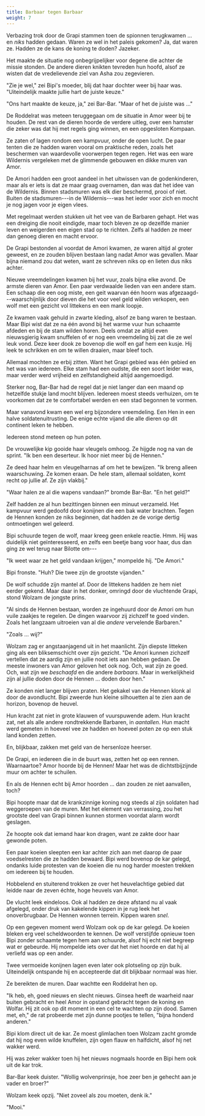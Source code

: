 ```yaml
---
title: Barbaar tegen Barbaar
weight: 7
---
```

Verbazing trok door de Grapi stammen toen de spionnen terugkwamen ... en _niks_ hadden gedaan. Waren ze wel in het paleis gekomen? Ja, dat waren ze. Hadden ze de kans de koning te doden? Jazeker.

Het maakte de situatie nog onbegrijpelijker voor degene die achter de missie stonden. De andere dieren knikten tevreden hun hoofd, alsof ze wisten dat de vredelievende ziel van Asha zou zegevieren.

"Zie je wel," zei Bipi's moeder, blij dat haar dochter weer bij haar was. "Uiteindelijk maakte jullie hart de juiste keuze."

"Ons hart maakte de keuze, ja," zei Bar-Bar. "Maar of het de juiste was ..."

De Roddelrat was meteen teruggegaan om de situatie in Amor weer bij te houden. De rest van de dieren hoorde de verdere uitleg, over een hamster die zeker was dat hij met regels ging winnen, en een opgesloten Kompaan.

Ze zaten of lagen rondom een kampvuur, onder de open lucht. De paar tenten die ze hadden waren vooral om praktische reden, zoals het beschermen van waardevolle voorwerpen tegen regen. Het was een ware Wildernis vergeleken met de glimmende gebouwen en dikke muren van Amor.

De Amori hadden een groot aandeel in het uitwissen van de godenkinderen, maar als er iets is dat ze maar graag overnamen, dan was dat het idee van de Wildernis. Binnen stadsmuren was elk dier beschermd, prooi of niet. Buiten de stadsmuren---in de Wildernis---was het ieder voor zich en mocht je nog jagen voor je eigen vlees.

Met regelmaat werden stukken uit het vee van de Barbaren gehapt. Het was een dreiging die nooit eindigde, maar toch bleven ze op dezelfde manier leven en weigerden een eigen stad op te richten. Zelfs al hadden ze meer dan genoeg dieren en macht ervoor. 

De Grapi bestonden al voordat de Amori kwamen, ze waren altijd al groter geweest, en ze zouden blijven bestaan lang nadat Amor was gevallen. Maar bijna niemand zou dat weten, want ze schreven niks op en lieten dus niks achter.

Nieuwe vreemdelingen kwamen bij het vuur, zoals bijna elke avond. De armste dieren van Amor. Een paar verdwaalde lieden van een andere stam. Een schaap die een oog miste, een geit waarvan één hoorn was afgezaagd---waarschijnlijk door dieven die het voor veel geld wilden verkopen, een wolf met een gezicht vol littekens en een mank loopje. 

Ze kwamen vaak gehuld in zwarte kleding, alsof ze bang waren te bestaan. Maar Bipi wist dat ze na één avond bij het warme vuur hun schaamte afdeden en bij de stam wilden horen. Deels omdat ze altijd even nieuwsgierig kwam snuffelen of er nog een vreemdeling bij zat die ze wel leuk vond. Deze keer dook ze bovenop die wolf en gaf hem een kusje. Hij leek te schrikken en om te willen draaien, maar bleef toch.

Allemaal mochten ze erbij zitten. Want het Grapi gebied was één gebied en het was van iedereen. Elke stam had een oudste, die een soort leider was, maar verder werd vrijheid en zelfstandigheid altijd aangemoedigd. 

Sterker nog, Bar-Bar had de regel dat je niet langer dan een maand op hetzelfde stukje land mocht blijven. Iedereen moest steeds verhuizen, om te voorkomen dat ze te comfortabel werden en een stad begonnen te vormen.

Maar vanavond kwam een wel erg bijzondere vreemdeling. Een Hen in een halve soldatenuitrusting. De enige echte vijand die alle dieren op dit continent leken te hebben.

Iedereen stond meteen op hun poten.

De vrouwelijke kip gooide haar vleugels omhoog. Ze hijgde nog na van de sprint. "Ik ben een deserteur. Ik hoor niet meer bij de Hennen."

Ze deed haar helm en vleugelharnas af om het te bewijzen. "Ik breng alleen waarschuwing. Ze komen eraan. De hele stam, allemaal soldaten, komt recht op jullie af. Ze zijn vlakbij."

"Waar halen ze al die wapens vandaan?" bromde Bar-Bar. "En het geld?"

Zelf hadden ze al hun bezittingen binnen een minuut verzameld. Het kampvuur werd gedoofd door konijnen die een bak water brachten. Tegen de Hennen konden ze niks beginnen, dat hadden ze de vorige dertig ontmoetingen wel geleerd.

Bipi schuurde tegen de wolf, maar kreeg geen enkele reactie. Hmm. Hij was duidelijk niet geïnteresseerd, en zelfs een beetje bang voor haar, dus dan ging ze wel terug naar Bilotte om---

"Ik weet waar ze het geld vandaan krijgen," mompelde hij. "De Amori."

Bipi fronste. "Huh? Die twee zijn de grootste vijanden."

De wolf schudde zijn mantel af. Door de littekens hadden ze hem niet eerder gekend. Maar daar in het donker, omringd door de vluchtende Grapi, stond Wolzam de jongste prins.

"Al sinds de Hennen bestaan, worden ze ingehuurd door de Amori om hun vuile zaakjes te regelen. De dingen waarvoor zij zichzelf te goed vinden. Zoals het langzaam uitroeien van al die _andere_ vervelende Barbaren."

"Zoals ... wij?"

Wolzam zag er angstaanjagend uit in het maanlicht. Zijn diepste litteken ging als een bliksemschicht over zijn gezicht. "De Amori kunnen zichzelf vertellen dat ze aardig zijn en jullie nooit iets aan hebben gedaan. De meeste inwoners van Amor geloven het ook nog. Och, wat zijn ze goed. Och, wat zijn we _beschaafd_ en die andere _barbaars_. Maar in werkelijkheid zijn al jullie doden door de Hennen ... doden door hen."

Ze konden niet langer blijven praten. Het gekakel van de Hennen klonk al door de avondlucht. Bipi zweerde hun kleine silhouetten al te zien aan de horizon, bovenop de heuvel.

Hun kracht zat niet in grote klauwen of vuurspuwende adem. Hun kracht zat, net als alle andere rondtrekkende Barbaren, in _aantallen_. Hun macht werd gemeten in hoeveel vee ze hadden en hoeveel poten ze op een stuk land konden zetten.

En, blijkbaar, zakken met geld van de hersenloze heerser.

De Grapi, en iedereen die in de buurt was, zetten het op een rennen. Waarnaartoe? Amor hoorde bij de Hennen! Maar het was de dichtstbijzijnde muur om achter te schuilen.

En als de Hennen echt bij Amor hoorden ... dan zouden ze niet aanvallen, toch?

Bipi hoopte maar dat de krankzinnige koning nog steeds al zijn soldaten had weggeroepen van de muren. Met het element van verrassing, zou het grootste deel van Grapi binnen kunnen stormen voordat alarm wordt geslagen.

Ze hoopte ook dat iemand haar kon dragen, want ze zakte door haar gewonde poten.

Een paar koeien sleepten een kar achter zich aan met daarop de paar voedselresten die ze hadden bewaard. Bipi werd bovenop de kar gelegd, ondanks luide protesten van de koeien die nu nog harder moesten trekken om iedereen bij te houden.

Hobbelend en stuiterend trokken ze over het heuvelachtige gebied dat leidde naar de zeven échte, hoge heuvels van Amor.

De vlucht leek eindeloos. Ook al hadden ze deze afstand nu al vaak afgelegd, onder druk van kakelende kippen in je rug leek het onoverbrugbaar. De Hennen wonnen terrein. Kippen waren _snel_.

Op een gegeven moment werd Wolzam ook op de kar gelegd. De koeien bleken erg veel scheldwoorden te kennen. De wolf verstijfde opnieuw toen Bipi zonder schaamte tegen hem aan schuurde, alsof hij echt niet begreep wat er gebeurde. Hij mompelde iets over dat het niet hoorde en dat hij al verliefd was op een ander. 

Twee vermoeide konijnen lagen even later ook plotseling op zijn buik. Uiteindelijk ontspande hij en accepteerde dat dit blijkbaar normaal was hier.

Ze bereikten de muren. Daar wachtte een Roddelrat hen op.

"Ik heb, eh, goed nieuws en slecht nieuws. Ginsea heeft de waarheid naar buiten gebracht en heel Amor in opstand gebracht tegen de koning en Wolfar. Hij zit ook op dit moment in een cel te wachten op zijn dood. Samen met, eh," de rat probeerde met zijn dunne pootjes te tellen, "bijna honderd anderen."

Bipi klom direct uit de kar. Ze moest glimlachen toen Wolzam zacht gromde dat hij nog even wilde knuffelen, zijn ogen flauw en halfdicht, alsof hij net wakker werd.

Hij was zeker wakker toen hij het nieuws nogmaals hoorde en Bipi hem ook uit de kar trok.

Bar-Bar keek duister. "Wollig wolvenprinsje, hoe zeer ben je gehecht aan je vader en broer?"

Wolzam keek opzij. "Niet zoveel als zou moeten, denk ik."

"Mooi."